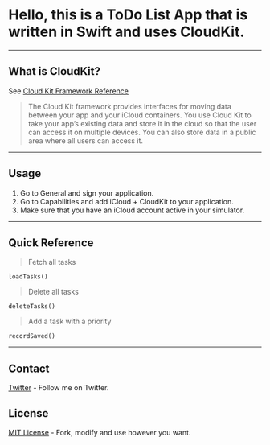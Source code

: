 # Hello, this is a ToDo List App that is written in Swift and uses CloudKit.

----
## What is CloudKit?
See [Cloud Kit Framework Reference](https://developer.apple.com/library/prerelease/ios/documentation/CloudKit/Reference/CloudKit_Framework_Reference/index.html)

> The Cloud Kit framework provides interfaces for moving data between your app and your iCloud containers. You use Cloud Kit to take your app’s existing data and store it in the cloud so that the user can access it on multiple devices. You can also store data in a public area where all users can access it.

----
## Usage
1. Go to General and sign your application.
2. Go to Capabilities and add iCloud + CloudKit to your application.
3. Make sure that you have an iCloud account active in your simulator.

----
## Quick Reference

> Fetch all tasks
    
    loadTasks()

> Delete all tasks
    
    deleteTasks() 

> Add a task with a priority
   
    recordSaved()


----
## Contact
[Twitter](https://twitter.com/asg) - Follow me on Twitter.

## License

[MIT License](http://opensource.org/licenses/MIT) - Fork, modify and use however you want.
